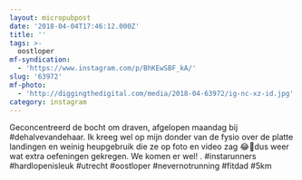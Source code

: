 ```yaml
---
layout: micropubpost
date: '2018-04-04T17:46:12.000Z'
title: ''
tags: >-
  oostloper
mf-syndication:
  - 'https://www.instagram.com/p/BhKEwSBF_kA/'
slug: '63972'
mf-photo:
  - 'http://diggingthedigital.com/media/2018-04-63972/ig-nc-xz-id.jpg'
category: instagram
---
```

Geconcentreerd de bocht om draven, afgelopen maandag bij #dehalvevandehaar. Ik kreeg wel op mijn donder van de fysio over de platte landingen en weinig heupgebruik die ze op foto en video zag 😂😬dus weer wat extra oefeningen gekregen. We komen er wel!
.
#instarunners #hardlopenisleuk #utrecht #oostloper #nevernotrunning #fitdad #5km
